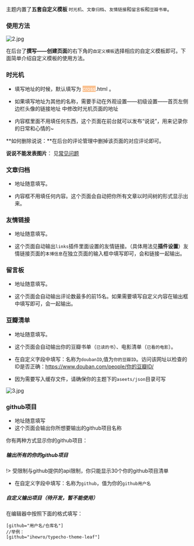 主题内置了**五套自定义模板** `时光机`、`文章归档`、`友情链接`和`留言板`和`豆瓣书单`。

### 使用方法

 ![2.jpg][1]

在后台了**撰写——创建页面**的右下角的`自定义模板`选择相应的自定义模板即可。下面简单介绍自定义模板的使用方法。

### 时光机

* 填写地址的时候，默认填写为 <span style="color: rgb(255, 255, 255); background-color: rgb(250, 192, 143);">cross</span>.html 。

* 如果填写地址为其他的名称，需要手动在外观设置——初级设置——首页左侧边栏头像的链接地址 中修改时光机页面的地址
* 内容框里面不用填任何东西，这个页面在前台就可以发布“说说”，用来记录你的日常和心情的~

**如何删除说说：**在后台的评论管理中删掉该页面的对应评论即可。

**说说不能发表图片**： 见[常见问题](common-problem?id=%e8%af%84%e8%ae%ba%e5%8c%ba%e4%b8%8d%e8%83%bd%e6%96%97%e5%9b%be%e4%b8%8d%e8%83%bd%e6%98%be%e7%a4%ba%e5%9b%be%e7%89%87%e8%af%b4%e8%af%b4%e4%b8%8d%e8%83%bd%e6%98%be%e7%a4%ba%e5%9b%be%e7%89%87)

### 文章归档

* 地址随意填写。

* 内容框不用填任何内容。这个页面会自动把你所有文章以时间树的形式显示出来。

### 友情链接

* 地址随意填写。

* 这个页面自动输出`links`插件里面设置的友情链接。（具体用法见**插件设置**）友情链接页面的`本博信息`在独立页面的输入框中填写即可，会和链接一起输出。

### 留言板

* 地址随意填写。

* 这个页面会自动输出评论数最多的前15名。如果需要填写自定义内容在输出框中填写即可，会一起输出。

### 豆瓣清单

* 地址随意填写。

* 这个页面会自动输出你的豆瓣书单（`已读的书`）、电影清单（`已看的电影`）。

* 在自定义字段中填写：名称为`doubanID`,值为`你的豆瓣ID`。访问该网址以检查的ID是否正确：<https://www.douban.com/people/你的豆瓣ID/>

* 因为需要写入缓存文件，请确保你的主题下的`aseets/json`目录可写

![3.jpg][2]

  [1]: https://www.ihewro.com/usr/uploads/2017/03/3674342886.jpg
  [2]: https://www.ihewro.com/usr/uploads/2017/03/2880093812.jpg


### github项目

* 地址随意填写
* 这个页面会输出你所想要输出的github项目名称

你有两种方式显示你的github项目：

##### 输出所有的你的github项目

!> 受限制与github提供的api限制，你只能显示30个你的github项目清单

* 在自定义字段中填写：名称为`github`，值为你的`github用户名`

##### 自定义输出项目（待开发，暂不能使用）

在编辑器中按照下面的格式填写：

```
[github="用户名/仓库名"] 
//举例：
[github="ihewro/typecho-theme-leaf"] 
```


